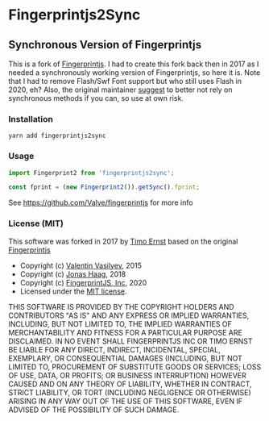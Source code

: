 # Fingerprintjs2Sync

## Synchronous Version of Fingerprintjs

This is a fork of [Fingerprintjs](https://github.com/fingerprintjs/fingerprintjs). I had to create this fork back then in 2017 as I needed a synchronously working version of Fingerprintjs, so here it is. Note that I had to remove Flash/Swf Font support but who still uses Flash in 2020, eh? Also, the original maintainer [suggest](https://github.com/valnub/fingerprintjs2sync/issues/1) to better not rely on synchronous methods if you can, so use at own risk.

### Installation

```
yarn add fingerprintjs2sync
```

### Usage

```js
import Fingerprint2 from 'fingerprintjs2sync';

const fprint = (new Fingerprint2()).getSync().fprint;
```

See https://github.com/Valve/fingerprintjs for more info

### License (MIT)

This software was forked in 2017 by [Timo Ernst](https://www.timo-ernst.net/contact/) based on the original [Fingerprintjs](https://github.com/fingerprintjs/fingerprintjs)
- Copyright (c) [Valentin Vasilyev](mailto:valentin.vasilyev@outlook.com), 2015
- Copyright (c) [Jonas Haag](mailto:jonas@lophus.org), 2018
- Copyright (c) [FingerprintJS, Inc](https://fingerprintjs.com), 2020
- Licensed under the [MIT license](http://www.opensource.org/licenses/mit-license.php).

THIS SOFTWARE IS PROVIDED BY THE COPYRIGHT HOLDERS AND CONTRIBUTORS "AS IS"
AND ANY EXPRESS OR IMPLIED WARRANTIES, INCLUDING, BUT NOT LIMITED TO, THE
IMPLIED WARRANTIES OF MERCHANTABILITY AND FITNESS FOR A PARTICULAR PURPOSE
ARE DISCLAIMED. IN NO EVENT SHALL FINGERPRINTJS INC OR TIMO ERNST BE LIABLE FOR ANY
DIRECT, INDIRECT, INCIDENTAL, SPECIAL, EXEMPLARY, OR CONSEQUENTIAL DAMAGES
(INCLUDING, BUT NOT LIMITED TO, PROCUREMENT OF SUBSTITUTE GOODS OR SERVICES;
LOSS OF USE, DATA, OR PROFITS; OR BUSINESS INTERRUPTION) HOWEVER CAUSED AND
ON ANY THEORY OF LIABILITY, WHETHER IN CONTRACT, STRICT LIABILITY, OR TORT
(INCLUDING NEGLIGENCE OR OTHERWISE) ARISING IN ANY WAY OUT OF THE USE OF
THIS SOFTWARE, EVEN IF ADVISED OF THE POSSIBILITY OF SUCH DAMAGE.
